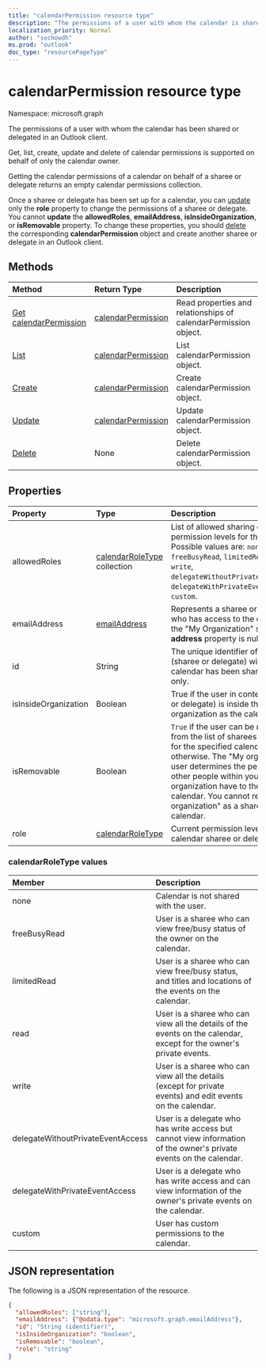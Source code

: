 ```yaml
---
title: "calendarPermission resource type"
description: "The permissions of a user with whom the calendar is shared."
localization_priority: Normal
author: "sochowdh"
ms.prod: "outlook"
doc_type: "resourcePageType"
---
```


# calendarPermission resource type

Namespace: microsoft.graph

The permissions of a user with whom the calendar has been shared or delegated in an Outlook client.

Get, list, create, update and delete of calendar permissions is supported on behalf of only the calendar owner.

Getting the calendar permissions of a calendar on behalf of a sharee or delegate returns an empty calendar permissions collection.

Once a sharee or delegate has been set up for a calendar, you can [update](../api/calendarpermission-update.md) only the **role** property to change the permissions of a sharee or delegate. You cannot **update** the **allowedRoles**, **emailAddress**, **isInsideOrganization**, or **isRemovable** property. To change these properties, you should [delete](../api/calendarpermission-delete.md) the corresponding **calendarPermission** object and create another sharee or delegate in an Outlook client.

## Methods

| Method       | Return Type | Description |
|:-------------|:------------|:------------|
| [Get calendarPermission](../api/calendarpermission-get.md) | [calendarPermission](calendarpermission.md) | Read properties and relationships of calendarPermission object. |
| [List](../api/calendarpermission-update.md) | [calendarPermission](calendarpermission.md) | List calendarPermission object. |
| [Create](../api/calendarpermission-update.md) | [calendarPermission](calendarpermission.md) | Create calendarPermission object. |
| [Update](../api/calendarpermission-update.md) | [calendarPermission](calendarpermission.md) | Update calendarPermission object. |
| [Delete](../api/calendarpermission-delete.md) | None | Delete calendarPermission object. |

## Properties

| Property     | Type        | Description |
|:-------------|:------------|:------------|
|allowedRoles|[calendarRoleType](#calendarroletype-values) collection| List of allowed sharing or delegating permission levels for the calendar. Possible values are: `none`, `freeBusyRead`, `limitedRead`, `read`, `write`, `delegateWithoutPrivateEventAccess`, `delegateWithPrivateEventAccess`, `custom`.|
|emailAddress|[emailAddress](emailaddress.md)| Represents a sharee or delegate who has access to the calendar. For the "My Organization" sharee, the **address** property is null. Read-only. |
|id|String| The unique identifier of the user (sharee or delegate) with whom the calendar has been shared. Read-only.|
|isInsideOrganization|Boolean| True if the user in context (sharee or delegate) is inside the same organization as the calendar owner.|
|isRemovable|Boolean| `True` if the user can be removed from the list of sharees or delegates for the specified calendar, `false` otherwise. The "My organization" user determines the permissions other people within your organization have to the given calendar. You cannot remove "My organization" as a sharee to a calendar.|
|role|[calendarRoleType](#calendarroletype-values)| Current permission level of the calendar sharee or delegate. |

### calendarRoleType values

| Member        | Description |
|:--------------|:------------|
| none | Calendar is not shared with the user. |
| freeBusyRead | User is a sharee who can view free/busy status of the owner on the calendar. |
| limitedRead | User is a sharee who can view free/busy status, and titles and locations of the events on the calendar. |
| read | User is a sharee who can view all the details of the events on the calendar, except for the owner's private events. |
| write | User is a sharee who can view all the details (except for private events) and edit events on the calendar. |
| delegateWithoutPrivateEventAccess | User is a delegate who has write access but cannot view information of the owner's private events on the calendar. |
| delegateWithPrivateEventAccess | User is a delegate who has write access and can view information of the owner's private events on the calendar. |
| custom | User has custom permissions to the calendar. |


## JSON representation

The following is a JSON representation of the resource.

<!-- {
  "blockType": "resource",
  "@odata.type": "microsoft.graph.calendarPermission",
  "keyProperty": "id"
}-->

```json
{
  "allowedRoles": ["string"],
  "emailAddress": {"@odata.type": "microsoft.graph.emailAddress"},
  "id": "String (identifier)",
  "isInsideOrganization": "boolean",
  "isRemovable": "boolean",
  "role": "string"
}
```

<!-- uuid: 16cd6b66-4b1a-43a1-adaf-3a886856ed98
2019-02-04 14:57:30 UTC -->
<!-- {
  "type": "#page.annotation",
  "description": "calendarPermission resource",
  "keywords": "",
  "section": "documentation",
  "tocPath": ""
}-->

